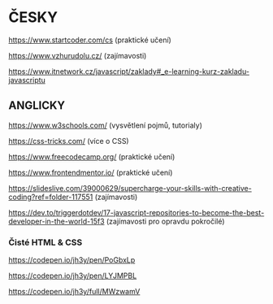 # ČESKY

https://www.startcoder.com/cs (praktické učení)

https://www.vzhurudolu.cz/ (zajímavosti)

https://www.itnetwork.cz/javascript/zaklady#_e-learning-kurz-zakladu-javascriptu

## ANGLICKY

https://www.w3schools.com/ (vysvětlení pojmů, tutorialy)

https://css-tricks.com/ (více o CSS)

https://www.freecodecamp.org/ (praktické učení)

https://www.frontendmentor.io/ (praktické učení)

https://slideslive.com/39000629/supercharge-your-skills-with-creative-coding?ref=folder-117551 (zajímavosti)

https://dev.to/triggerdotdev/17-javascript-repositories-to-become-the-best-developer-in-the-world-15f3 (zajímavosti pro opravdu pokročilé)

### Čisté HTML & CSS

https://codepen.io/jh3y/pen/PoGbxLp

https://codepen.io/jh3y/pen/LYJMPBL

https://codepen.io/jh3y/full/MWzwamV


